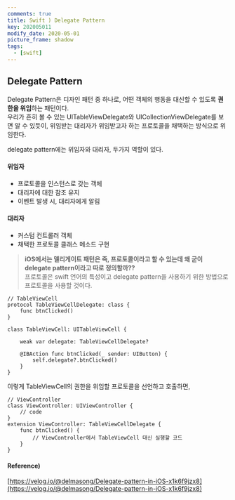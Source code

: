 ```yaml
---
comments: true
title: Swift ) Delegate Pattern
key: 202005011
modify_date: 2020-05-01
picture_frame: shadow
tags:
  - [swift]
---
```

 
## Delegate Pattern
 
Delegate Pattern은 디자인 패턴 중 하나로, 어떤 객체의 행동을 대신할 수 있도록 **권한을 위임**하는 패턴이다.   
우리가 흔히 볼 수 있는 UITableViewDelegate와 UICollectionViewDelegate를 보면 알 수 있듯이, 위임받는 대리자가 위임받고자 하는 프로토콜을 채택하는 방식으로 위임한다.
 
delegate pattern에는 위임자와 대리자, 두가지 역할이 있다.
 
#### 위임자
- 프로토콜을 인스턴스로 갖는 객체
- 대리자에 대한 참조 유지
- 이벤트 발생 시, 대리자에게 알림
 
#### 대리자
- 커스텀 컨트롤러 객체
- 채택한 프로토콜 클래스 메소드 구현
 
> **iOS에서는 델리게이트 패턴은 즉, 프로토콜이라고 할 수 있는데 왜 굳이 delegate pattern이라고 따로 정의할까??**   
> 프로토콜은 swift 언어의 특성이고 delegate pattern을 사용하기 위한 방법으로 프로토콜을 사용할 것이다.
 
```
// TableViewCell
protocol TableViewCellDelegate: class {
    func btnClicked()
}
 
class TableViewCell: UITableViewCell {
 
    weak var delegate: TableViewCellDelegate?
    
    @IBAction func btnClicked(_ sender: UIButton) {
        self.delegate?.btnClicked()
    }
}
```
이렇게 TableViewCell의 권한을 위임할 프로토콜을 선언하고 호출하면,
```
// ViewController
class ViewController: UIViewController {
    // code
}
extension ViewController: TableViewCellDelegate {
    func btnClicked() {
        // ViewController에서 TableViewCell 대신 실행할 코드
    }
}
```
 
#### Reference)
 
[https://velog.io/@delmasong/Delegate-pattern-in-iOS-x1k6f9jzx8](https://velog.io/@delmasong/Delegate-pattern-in-iOS-x1k6f9jzx8)
